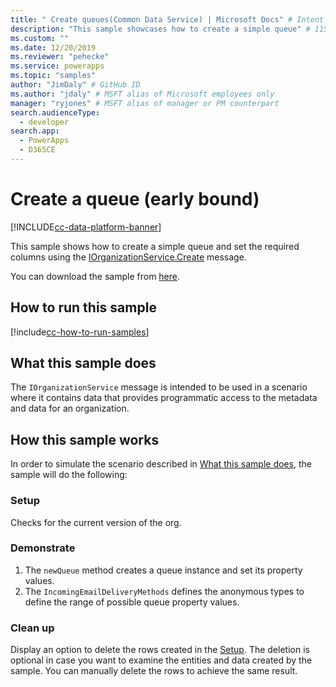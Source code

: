 ```yaml
---
title: " Create queues(Common Data Service) | Microsoft Docs" # Intent and product brand in a unique string of 43-59 chars including spaces
description: "This sample showcases how to create a simple queue" # 115-145 characters including spaces. This abstract displays in the search result.
ms.custom: ""
ms.date: 12/20/2019
ms.reviewer: "pehecke"
ms.service: powerapps
ms.topic: "samples"
author: "JimDaly" # GitHub ID
ms.author: "jdaly" # MSFT alias of Microsoft employees only
manager: "ryjones" # MSFT alias of manager or PM counterpart
search.audienceType: 
  - developer
search.app: 
  - PowerApps
  - D365CE
---
```


# Create a queue (early bound)

[!INCLUDE[cc-data-platform-banner](../../../../includes/cc-data-platform-banner.md)]

This sample shows how to create a simple queue and set the required columns using the [IOrganizationService.Create](https://docs.microsoft.com/dotnet/api/microsoft.xrm.sdk.iorganizationservice.create?view=dynamics-general-ce-9) message.

You can download the sample from [here](https://github.com/microsoft/PowerApps-Samples/tree/master/cds/orgsvc/C%23/CreateQueue).

## How to run this sample

[!include[cc-how-to-run-samples](../../includes/cc-how-to-run-samples.md)]

## What this sample does

The `IOrganizationService` message is intended to be used in a scenario where it contains data that provides programmatic access to the metadata and data for an organization.

## How this sample works

In order to simulate the scenario described in [What this sample does](#what-this-sample-does), the sample will do the following:

### Setup

Checks for the current version of the org.

### Demonstrate

1. The `newQueue` method creates a queue instance and set its property values. 
2. The `IncomingEmailDeliveryMethods` defines the anonymous types to define the range of possible queue property values.

### Clean up

Display an option to delete the rows created in the [Setup](#setup). The deletion is optional in case you want to examine the entities and data created by the sample. You can manually delete the rows to achieve the same result.

